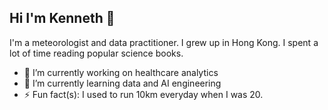 ## Hi I'm Kenneth 👋
I'm a meteorologist and data practitioner. I grew up in Hong Kong. I spent a lot of time reading popular science books.

- 🔭 I’m currently working on healthcare analytics
- 🌱 I’m currently learning data and AI engineering
- ⚡ Fun fact(s): I used to run 10km everyday when I was 20.

